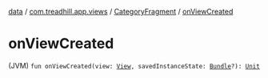 [data](../../index.md) / [com.treadhill.app.views](../index.md) / [CategoryFragment](index.md) / [onViewCreated](./on-view-created.md)

# onViewCreated

(JVM) `fun onViewCreated(view: `[`View`](https://developer.android.com/reference/android/view/View.html)`, savedInstanceState: `[`Bundle`](https://developer.android.com/reference/android/os/Bundle.html)`?): `[`Unit`](https://kotlinlang.org/api/latest/jvm/stdlib/kotlin/-unit/index.html)